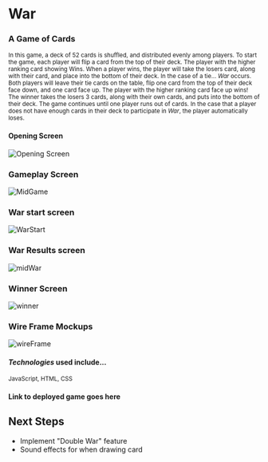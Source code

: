 # **War**
### A Game of Cards

<sub>In this game, a deck of 52 cards is shuffled, and distributed evenly among players. To start the game, each player will flip a card from
the top of their deck. The player with the higher ranking card showing Wins. When a player wins, the player will take the losers card, along with
their card, and place into the bottom of their deck. In the case of a tie... _*War*_ occurs. Both players will leave their tie cards on the table,
flip one card from the top of their deck face down, and one card face up. The player with the higher ranking card face up wins! The winner takes the
losers 3 cards, along with their own cards, and puts into the bottom of their deck. The game continues until one player runs out of cards. In the
case that a player does not have enough cards in their deck to participate in _*War*_, the player automatically loses. </sub>

#### Opening Screen
![Opening Screen](https://i.imgur.com/YQg3erF.jpg)

### Gameplay Screen
![MidGame](https://i.imgur.com/m4rHRB7.jpg) 

### War start screen
![WarStart](https://i.imgur.com/lv8FZcd.jpg) 

### War Results screen
![midWar](https://i.imgur.com/Mnt0zpK.jpg)

### Winner Screen
![winner](https://i.imgur.com/VhaEqS6.jpg)

### Wire Frame Mockups
![wireFrame](https://i.imgur.com/VuOnQJa.png)

#### _Technologies_ used include...
<sub>JavaScript, HTML, CSS</sub>


#### Link to deployed game goes here

## Next Steps
- Implement "Double War" feature
- Sound effects for when drawing card